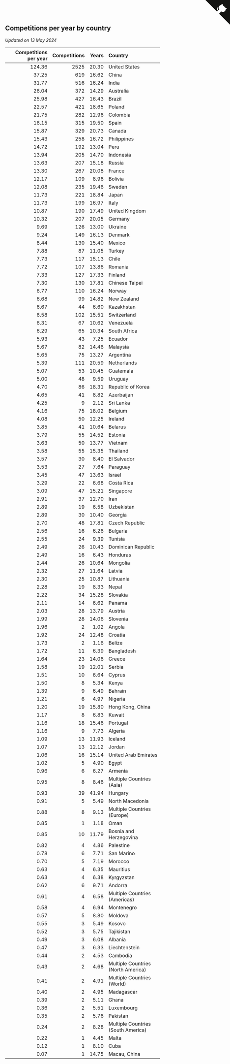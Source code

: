 ## Competitions per year by country

*Updated on 13 May 2024*

| Competitions per year | Competitions | Years | Country |
| ---: | ---: | ---: | :--- |
| 124.36 | 2525 | 20.30 | United States |
| 37.25 | 619 | 16.62 | China |
| 31.77 | 516 | 16.24 | India |
| 26.04 | 372 | 14.29 | Australia |
| 25.98 | 427 | 16.43 | Brazil |
| 22.57 | 421 | 18.65 | Poland |
| 21.75 | 282 | 12.96 | Colombia |
| 16.15 | 315 | 19.50 | Spain |
| 15.87 | 329 | 20.73 | Canada |
| 15.43 | 258 | 16.72 | Philippines |
| 14.72 | 192 | 13.04 | Peru |
| 13.94 | 205 | 14.70 | Indonesia |
| 13.63 | 207 | 15.18 | Russia |
| 13.30 | 267 | 20.08 | France |
| 12.17 | 109 | 8.96 | Bolivia |
| 12.08 | 235 | 19.46 | Sweden |
| 11.73 | 221 | 18.84 | Japan |
| 11.73 | 199 | 16.97 | Italy |
| 10.87 | 190 | 17.49 | United Kingdom |
| 10.32 | 207 | 20.05 | Germany |
| 9.69 | 126 | 13.00 | Ukraine |
| 9.24 | 149 | 16.13 | Denmark |
| 8.44 | 130 | 15.40 | Mexico |
| 7.88 | 87 | 11.05 | Turkey |
| 7.73 | 117 | 15.13 | Chile |
| 7.72 | 107 | 13.86 | Romania |
| 7.33 | 127 | 17.33 | Finland |
| 7.30 | 130 | 17.81 | Chinese Taipei |
| 6.77 | 110 | 16.24 | Norway |
| 6.68 | 99 | 14.82 | New Zealand |
| 6.67 | 44 | 6.60 | Kazakhstan |
| 6.58 | 102 | 15.51 | Switzerland |
| 6.31 | 67 | 10.62 | Venezuela |
| 6.29 | 65 | 10.34 | South Africa |
| 5.93 | 43 | 7.25 | Ecuador |
| 5.67 | 82 | 14.46 | Malaysia |
| 5.65 | 75 | 13.27 | Argentina |
| 5.39 | 111 | 20.59 | Netherlands |
| 5.07 | 53 | 10.45 | Guatemala |
| 5.00 | 48 | 9.59 | Uruguay |
| 4.70 | 86 | 18.31 | Republic of Korea |
| 4.65 | 41 | 8.82 | Azerbaijan |
| 4.25 | 9 | 2.12 | Sri Lanka |
| 4.16 | 75 | 18.02 | Belgium |
| 4.08 | 50 | 12.25 | Ireland |
| 3.85 | 41 | 10.64 | Belarus |
| 3.79 | 55 | 14.52 | Estonia |
| 3.63 | 50 | 13.77 | Vietnam |
| 3.58 | 55 | 15.35 | Thailand |
| 3.57 | 30 | 8.40 | El Salvador |
| 3.53 | 27 | 7.64 | Paraguay |
| 3.45 | 47 | 13.63 | Israel |
| 3.29 | 22 | 6.68 | Costa Rica |
| 3.09 | 47 | 15.21 | Singapore |
| 2.91 | 37 | 12.70 | Iran |
| 2.89 | 19 | 6.58 | Uzbekistan |
| 2.89 | 30 | 10.40 | Georgia |
| 2.70 | 48 | 17.81 | Czech Republic |
| 2.56 | 16 | 6.26 | Bulgaria |
| 2.55 | 24 | 9.39 | Tunisia |
| 2.49 | 26 | 10.43 | Dominican Republic |
| 2.49 | 16 | 6.43 | Honduras |
| 2.44 | 26 | 10.64 | Mongolia |
| 2.32 | 27 | 11.64 | Latvia |
| 2.30 | 25 | 10.87 | Lithuania |
| 2.28 | 19 | 8.33 | Nepal |
| 2.22 | 34 | 15.28 | Slovakia |
| 2.11 | 14 | 6.62 | Panama |
| 2.03 | 28 | 13.79 | Austria |
| 1.99 | 28 | 14.06 | Slovenia |
| 1.96 | 2 | 1.02 | Angola |
| 1.92 | 24 | 12.48 | Croatia |
| 1.73 | 2 | 1.16 | Belize |
| 1.72 | 11 | 6.39 | Bangladesh |
| 1.64 | 23 | 14.06 | Greece |
| 1.58 | 19 | 12.01 | Serbia |
| 1.51 | 10 | 6.64 | Cyprus |
| 1.50 | 8 | 5.34 | Kenya |
| 1.39 | 9 | 6.49 | Bahrain |
| 1.21 | 6 | 4.97 | Nigeria |
| 1.20 | 19 | 15.80 | Hong Kong, China |
| 1.17 | 8 | 6.83 | Kuwait |
| 1.16 | 18 | 15.46 | Portugal |
| 1.16 | 9 | 7.73 | Algeria |
| 1.09 | 13 | 11.93 | Iceland |
| 1.07 | 13 | 12.12 | Jordan |
| 1.06 | 16 | 15.14 | United Arab Emirates |
| 1.02 | 5 | 4.90 | Egypt |
| 0.96 | 6 | 6.27 | Armenia |
| 0.95 | 8 | 8.46 | Multiple Countries (Asia) |
| 0.93 | 39 | 41.94 | Hungary |
| 0.91 | 5 | 5.49 | North Macedonia |
| 0.88 | 8 | 9.13 | Multiple Countries (Europe) |
| 0.85 | 1 | 1.18 | Oman |
| 0.85 | 10 | 11.79 | Bosnia and Herzegovina |
| 0.82 | 4 | 4.86 | Palestine |
| 0.78 | 6 | 7.71 | San Marino |
| 0.70 | 5 | 7.19 | Morocco |
| 0.63 | 4 | 6.35 | Mauritius |
| 0.63 | 4 | 6.38 | Kyrgyzstan |
| 0.62 | 6 | 9.71 | Andorra |
| 0.61 | 4 | 6.58 | Multiple Countries (Americas) |
| 0.58 | 4 | 6.94 | Montenegro |
| 0.57 | 5 | 8.80 | Moldova |
| 0.55 | 3 | 5.49 | Kosovo |
| 0.52 | 3 | 5.75 | Tajikistan |
| 0.49 | 3 | 6.08 | Albania |
| 0.47 | 3 | 6.33 | Liechtenstein |
| 0.44 | 2 | 4.53 | Cambodia |
| 0.43 | 2 | 4.68 | Multiple Countries (North America) |
| 0.41 | 2 | 4.91 | Multiple Countries (World) |
| 0.40 | 2 | 4.95 | Madagascar |
| 0.39 | 2 | 5.11 | Ghana |
| 0.36 | 2 | 5.51 | Luxembourg |
| 0.35 | 2 | 5.76 | Pakistan |
| 0.24 | 2 | 8.28 | Multiple Countries (South America) |
| 0.22 | 1 | 4.45 | Malta |
| 0.12 | 1 | 8.10 | Cuba |
| 0.07 | 1 | 14.75 | Macau, China |


<a href="https://github.com/jonatanklosko/wca_statistics" class="github-corner" aria-label="View source on Github"><svg width="80" height="80" viewBox="0 0 250 250" style="fill:#151513; color:#fff; position: absolute; top: 0; border: 0; right: 0;" aria-hidden="true"><path d="M0,0 L115,115 L130,115 L142,142 L250,250 L250,0 Z"></path><path d="M128.3,109.0 C113.8,99.7 119.0,89.6 119.0,89.6 C122.0,82.7 120.5,78.6 120.5,78.6 C119.2,72.0 123.4,76.3 123.4,76.3 C127.3,80.9 125.5,87.3 125.5,87.3 C122.9,97.6 130.6,101.9 134.4,103.2" fill="currentColor" style="transform-origin: 130px 106px;" class="octo-arm"></path><path d="M115.0,115.0 C114.9,115.1 118.7,116.5 119.8,115.4 L133.7,101.6 C136.9,99.2 139.9,98.4 142.2,98.6 C133.8,88.0 127.5,74.4 143.8,58.0 C148.5,53.4 154.0,51.2 159.7,51.0 C160.3,49.4 163.2,43.6 171.4,40.1 C171.4,40.1 176.1,42.5 178.8,56.2 C183.1,58.6 187.2,61.8 190.9,65.4 C194.5,69.0 197.7,73.2 200.1,77.6 C213.8,80.2 216.3,84.9 216.3,84.9 C212.7,93.1 206.9,96.0 205.4,96.6 C205.1,102.4 203.0,107.8 198.3,112.5 C181.9,128.9 168.3,122.5 157.7,114.1 C157.9,116.9 156.7,120.9 152.7,124.9 L141.0,136.5 C139.8,137.7 141.6,141.9 141.8,141.8 Z" fill="currentColor" class="octo-body"></path></svg></a><style>.github-corner:hover .octo-arm{animation:octocat-wave 560ms ease-in-out}@keyframes octocat-wave{0%,100%{transform:rotate(0)}20%,60%{transform:rotate(-25deg)}40%,80%{transform:rotate(10deg)}}@media (max-width:500px){.github-corner:hover .octo-arm{animation:none}.github-corner .octo-arm{animation:octocat-wave 560ms ease-in-out}}</style>
